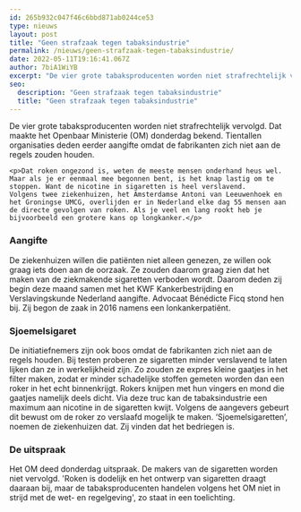 ```yaml
---
id: 265b932c047f46c6bbd871ab0244ce53
type: nieuws
layout: post
title: "Geen strafzaak tegen tabaksindustrie"
permalink: /nieuws/geen-strafzaak-tegen-tabaksindustrie/
date: 2022-05-11T19:16:41.067Z
author: 7biA1WiYB
excerpt: "De vier grote tabaksproducenten worden niet strafrechtelijk vervolgd. Dat maakte het Openbaar Ministerie (OM) donderdag bekend. Tientallen organisaties deden eerder aangifte omdat de fabrikanten zich niet aan de regels zouden houden.  "
seo:
  description: "Geen strafzaak tegen tabaksindustrie"
  title: "Geen strafzaak tegen tabaksindustrie"
---
```

De vier grote tabaksproducenten worden niet strafrechtelijk vervolgd. Dat maakte het Openbaar Ministerie (OM) donderdag bekend. Tientallen organisaties deden eerder aangifte omdat de fabrikanten zich niet aan de regels zouden houden.  

    <p>Dat roken ongezond is, weten de meeste mensen onderhand heus wel. Maar als je er eenmaal mee begonnen bent, is het knap lastig om te stoppen. Want de nicotine in sigaretten is heel verslavend. Volgens twee ziekenhuizen, het Amsterdamse Antoni van Leeuwenhoek en het Groningse UMCG, overlijden er in Nederland elke dag 55 mensen aan de directe gevolgen van roken. Als je veel en lang rookt heb je bijvoorbeeld een grotere kans op longkanker.</p>
<h3>Aangifte</h3>
<p>De ziekenhuizen willen die patiënten niet alleen genezen, ze willen ook graag iets doen aan de oorzaak. Ze zouden daarom graag zien dat het maken van de ziekmakende sigaretten verboden wordt. Daarom deden zij begin deze maand samen met het KWF Kankerbestrijding en Verslavingskunde Nederland aangifte. Advocaat Bénédicte Ficq stond hen bij. Zij begon de zaak in 2016 namens een lonkankerpatiënt.</p>
<h3>Sjoemelsigaret</h3>
<p>De initiatiefnemers zijn ook boos omdat de fabrikanten zich niet aan de regels houden. Bij testen proberen ze sigaretten minder verslavend te laten lijken dan ze in werkelijkheid zijn. Zo zouden ze expres kleine gaatjes in het filter maken, zodat er minder schadelijke stoffen gemeten worden dan een roker in het echt binnenkrijgt. Rokers knijpen met hun vingers en mond die gaatjes namelijk deels dicht. Via deze truc kan de tabaksindustrie een maximum aan nicotine in de sigaretten kwijt. Volgens de aangevers gebeurt dit bewust om de roker zo verslaafd mogelijk te maken. ‘Sjoemelsigaretten’, noemen de ziekenhuizen dat. Zij vinden dat het bedriegen is. </p>
<h3>De uitspraak</h3>
<p>Het OM deed donderdag uitspraak. De makers van de sigaretten worden niet vervolgd. 'Roken is dodelijk en het ontwerp van sigaretten draagt daaraan bij, maar de tabaksproducenten handelen volgens het OM niet in strijd met de wet- en regelgeving', zo staat in een toelichting.</p>  

